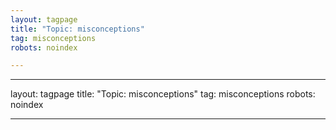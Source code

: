 ```yaml
---
layout: tagpage
title: "Topic: misconceptions"
tag: misconceptions
robots: noindex

---
```

---
layout: tagpage
title: "Topic: misconceptions"
tag: misconceptions
robots: noindex

---

